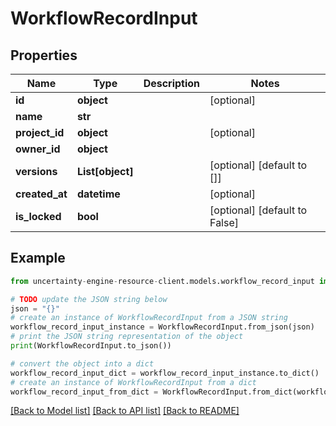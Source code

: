 # WorkflowRecordInput


## Properties

Name | Type | Description | Notes
------------ | ------------- | ------------- | -------------
**id** | **object** |  | [optional] 
**name** | **str** |  | 
**project_id** | **object** |  | [optional] 
**owner_id** | **object** |  | 
**versions** | **List[object]** |  | [optional] [default to []]
**created_at** | **datetime** |  | [optional] 
**is_locked** | **bool** |  | [optional] [default to False]

## Example

```python
from uncertainty-engine-resource-client.models.workflow_record_input import WorkflowRecordInput

# TODO update the JSON string below
json = "{}"
# create an instance of WorkflowRecordInput from a JSON string
workflow_record_input_instance = WorkflowRecordInput.from_json(json)
# print the JSON string representation of the object
print(WorkflowRecordInput.to_json())

# convert the object into a dict
workflow_record_input_dict = workflow_record_input_instance.to_dict()
# create an instance of WorkflowRecordInput from a dict
workflow_record_input_from_dict = WorkflowRecordInput.from_dict(workflow_record_input_dict)
```
[[Back to Model list]](../README.md#documentation-for-models) [[Back to API list]](../README.md#documentation-for-api-endpoints) [[Back to README]](../README.md)


